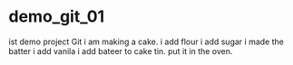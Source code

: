 # demo_git_01
ist demo project Git
i am making a cake.
i add flour 
i add sugar
i made the batter
i add vanila 
i add bateer to cake tin.
put it in the oven.

